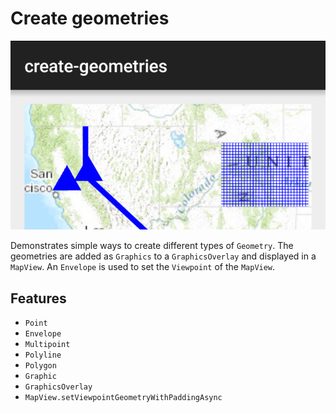 # Create geometries

![Create Geometries App](create-geometries.png)

Demonstrates simple ways to create different types of ```Geometry```. The geometries are added as ```Graphics``` to a ```GraphicsOverlay``` and displayed in a ```MapView```. An ```Envelope``` is used to set the ```Viewpoint``` of the ```MapView```.

## Features
* ```Point```
* ```Envelope```
* ```Multipoint```
* ```Polyline```
* ```Polygon```
* ```Graphic```
* ```GraphicsOverlay```
* ```MapView.setViewpointGeometryWithPaddingAsync```
